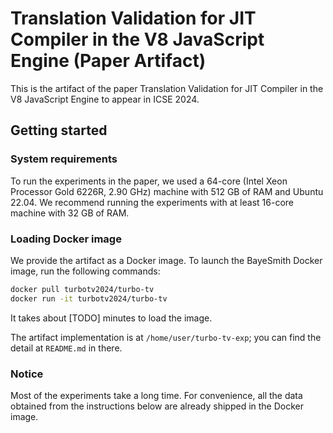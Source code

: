 # Translation Validation for JIT Compiler in the V8 JavaScript Engine (Paper Artifact)

This is the artifact of the paper Translation Validation for JIT Compiler in the V8 JavaScript Engine to appear in ICSE 2024.

## Getting started

### System requirements

To run the experiments in the paper, we used a 64-core (Intel Xeon Processor Gold 6226R, 2.90 GHz) machine
with 512 GB of RAM and Ubuntu 22.04. We recommend running the experiments with at least 16-core machine with 32 GB of RAM.

### Loading Docker image

We provide the artifact as a Docker image. To launch the BayeSmith Docker image, run the following commands:

```bash
docker pull turbotv2024/turbo-tv
docker run -it turbotv2024/turbo-tv
```

It takes about [TODO] minutes to load the image.

The artifact implementation is at `/home/user/turbo-tv-exp`; you can find the detail at `README.md` in there.

### Notice

Most of the experiments take a long time. For convenience, all the data obtained from the instructions below are already shipped
in the Docker image. 
